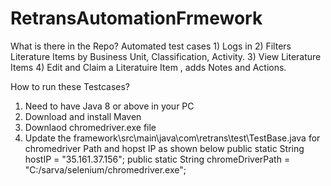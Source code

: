 # RetransAutomationFrmework

What is there in the Repo?
 Automated test cases 
                     1) Logs in
                     2) Filters Literature Items by Business Unit, Classification, Activity.
                     3) View Literature Items 
                     4) Edit and Claim a Literatuire Item , adds Notes and Actions.

How to run these Testcases?
   1) Need to have Java 8 or above in your PC
   2) Download and install Maven 
   3) Downlaod chromedriver.exe file 
   4) Update the framework\src\main\java\com\retrans\test\TestBase.java for chromedriver Path and hopst IP as shown below
                public static String hostIP = "35.161.37.156";
	              public static String chromeDriverPath = "C:/sarva/selenium/chromedriver.exe";
   
                     
